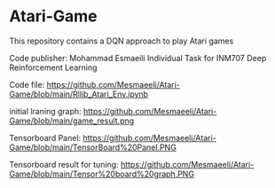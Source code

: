 # Atari-Game
This repository contains a DQN approach to play Atari games

Code publisher: Mohammad Esmaeili
Individual Task for INM707 Deep Reinforcement Learning

Code file: https://github.com/Mesmaeeli/Atari-Game/blob/main/Rllib_Atari_Env.ipynb

initial lraning graph: https://github.com/Mesmaeeli/Atari-Game/blob/main/game_result.png

Tensorboard Panel: https://github.com/Mesmaeeli/Atari-Game/blob/main/TensorBoard%20Panel.PNG

Tensorboard result for tuning: https://github.com/Mesmaeeli/Atari-Game/blob/main/Tensor%20board%20graph.PNG
